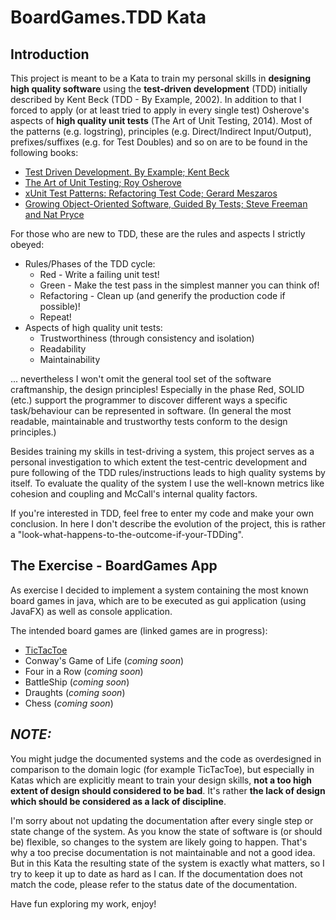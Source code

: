 # BoardGames.TDD Kata

## Introduction

This project is meant to be a Kata to train my personal skills in **designing high quality software** using the **test-driven development** (TDD) initially described by Kent Beck (TDD - By Example, 2002). In addition to that I forced to apply (or at least tried to apply in every single test) Osherove's aspects of **high quality unit tests** (The Art of Unit Testing, 2014). Most of the patterns (e.g. logstring), principles (e.g. Direct/Indirect Input/Output), prefixes/suffixes (e.g. for Test Doubles) and so on are to be found in the following books:

* [Test Driven Development. By Example; Kent Beck](https://www.amazon.de/Test-Driven-Development-Example-Signature/dp/0321146530/ref=sr_1_1?hvadid=174418276756&hvdev=c&hvlocphy=9043313&hvnetw=g&hvpos=1t1&hvqmt=e&hvrand=17704527276239390355&hvtargid=kwd-11367315361&keywords=tdd+by+example&qid=1558295104&s=gateway&sr=8-1)
* [The Art of Unit Testing; Roy Osherove](https://www.amazon.de/Art-Unit-Testing-Roy-Osherove/dp/1617290890/ref=sr_1_1?hvadid=174672266071&hvdev=c&hvlocphy=9043313&hvnetw=g&hvpos=1t1&hvqmt=e&hvrand=2716020097760218298&hvtargid=kwd-10979390115&keywords=the+art+of+unit+testing&qid=1558288735&s=gateway&sr=8-1)
* [xUnit Test Patterns: Refactoring Test Code; Gerard Meszaros](https://www.amazon.de/xUnit-Test-Patterns-Refactoring-Signature/dp/0131495054/ref=sr_1_fkmrnull_1?crid=2ONRXE79AP40N&keywords=xunit+test+patterns&qid=1558288764&s=gateway&sprefix=xunit+test%2Caps%2C165&sr=8-1-fkmrnull)
* [Growing Object-Oriented Software, Guided By Tests; Steve Freeman and Nat Pryce](https://www.amazon.de/Growing-Object-Oriented-Software-Addison-Wesley-Signature/dp/0321503627/ref=sr_1_fkmrnull_1?crid=36Y4UQD5PG64Q&keywords=growing+objectoriented+software+guided+by+tests&qid=1558295137&s=gateway&sprefix=Growing+object+orie%2Caps%2C175&sr=8-1-fkmrnull)

For those who are new to TDD, these are the rules and aspects I strictly obeyed:
 * Rules/Phases of the TDD cycle:
   * Red - Write a failing unit test!
   * Green - Make the test pass in the simplest manner you can think of!
   * Refactoring - Clean up (and generify the production code if possible)!
   * Repeat!
* Aspects of high quality unit tests:
   * Trustworthiness (through consistency and isolation)
   * Readability
   * Maintainability

... nevertheless I won't omit the general tool set of the software craftmanship, the design principles! Especially in the phase Red, SOLID (etc.) support the programmer to discover different ways a specific task/behaviour can be represented in software. (In general the most readable, maintainable and trustworthy tests conform to the design principles.)

Besides training my skills in test-driving a system, this project serves as a personal investigation to which extent the test-centric development and pure following of the TDD rules/instructions leads to high quality systems by itself. To evaluate the quality of the system I use the well-known metrics like cohesion and coupling and McCall's internal quality factors.

If you're interested in TDD, feel free to enter my code and make your own conclusion. In here I don't describe the evolution of the project, this is rather a "look-what-happens-to-the-outcome-if-your-TDDing".

## The Exercise - BoardGames App

As exercise I decided to implement a system containing the most known board games in java, which are to be executed as gui application (using JavaFX) as well as console application.

The intended board games are (linked games are in progress):

* [TicTacToe](https://github.com/janisZisenis/BoardGames.TDDKata/blob/readme/documentation/TicTacToe.md)
* Conway's Game of Life (*coming soon*)
* Four in a Row (*coming soon*)
* BattleShip (*coming soon*)
* Draughts (*coming soon*)
* Chess (*coming soon*)

## *NOTE:*
You might judge the documented systems and the code as overdesigned in comparison to the domain logic (for example TicTacToe), but especially in Katas which are explicitly meant to train your design skills, **not a too high extent of design should considered to be bad**. It's rather **the lack of design which should be considered as a lack of discipline**.

I'm sorry about not updating the documentation after every single step or state change of the system. As you know the state of software is (or should be) flexible, so changes to the system are likely going to happen. That's why a too precise documentation is not maintainable and not a good idea. But in this Kata the resulting state of the system is exactly what matters, so I try to keep it up to date as hard as I can. If the documentation does not match the code, please refer to the status date of the documentation.

Have fun exploring my work, enjoy!
